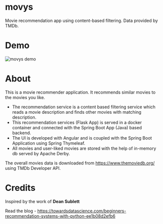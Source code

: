 # movys
Movie recommendation app using content-based filtering. Data provided by TMDb.


# Demo
![movys demo](demo/movys-demo.gif)


# About
This is a movie recommender application. It recommends similar movies to the movies you like.

- The recommendation service is a content based filtering service which reads a movie description and finds other movies with matching description.
- This recommendation services (Flask App) is served in a docker container and connected with the Spring Boot App (Java) based backend.
- The UI is developed with Angular and is coupled with the Spring Boot Application using Spring Thymeleaf.
- All movies and user-liked movies are stored with the help of in-memory db served by Apache Derby.

The overall movies data is downloaded from https://www.themoviedb.org/ using TMDb Developer API.


# Credits
Inspired by the work of <b>Dean Sublett</b>

Read the blog - https://towardsdatascience.com/beginners-recommendation-systems-with-python-ee1b08d2efb6
